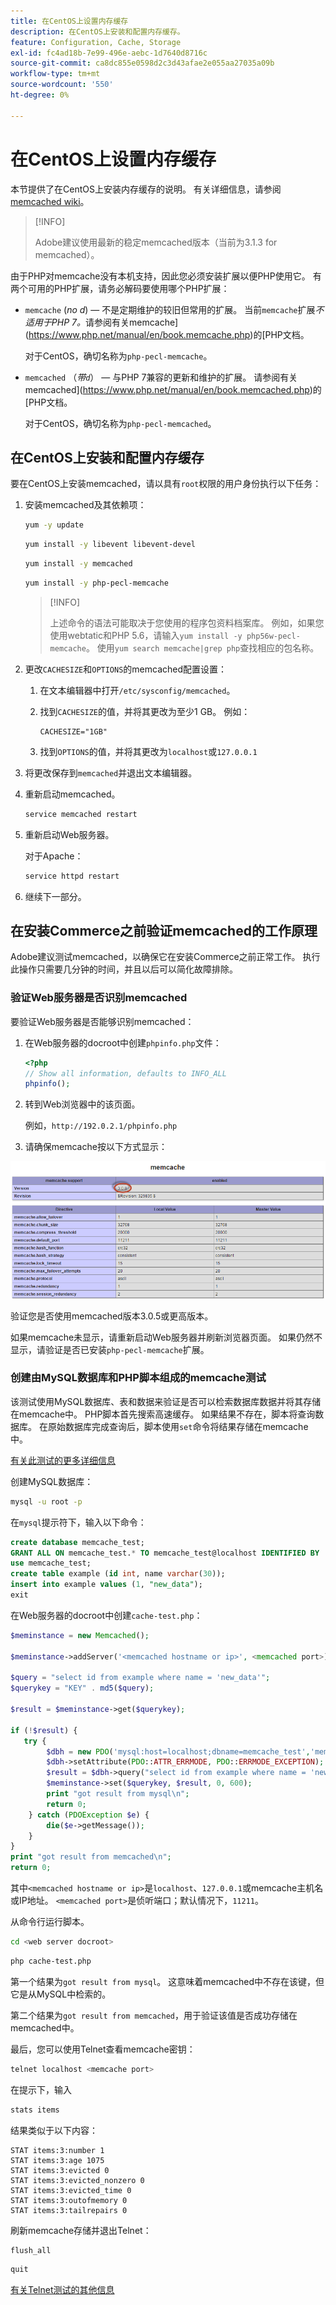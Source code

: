 ```yaml
---
title: 在CentOS上设置内存缓存
description: 在CentOS上安装和配置内存缓存。
feature: Configuration, Cache, Storage
exl-id: fc4ad18b-7e99-496e-aebc-1d7640d8716c
source-git-commit: ca8dc855e0598d2c3d43afae2e055aa27035a09b
workflow-type: tm+mt
source-wordcount: '550'
ht-degree: 0%

---
```


# 在CentOS上设置内存缓存

本节提供了在CentOS上安装内存缓存的说明。 有关详细信息，请参阅[memcached wiki](https://github.com/memcached/old-wiki)。

>[!INFO]
>
>Adobe建议使用最新的稳定memcached版本（当前为3.1.3 for memcached）。

由于PHP对memcache没有本机支持，因此您必须安装扩展以便PHP使用它。 有两个可用的PHP扩展，请务必解码要使用哪个PHP扩展：

- `memcache` (_no d_) — 不是定期维护的较旧但常用的扩展。
当前`memcache`扩展&#x200B;_不适用于PHP 7。_&#x200B;请参阅有关memcache](https://www.php.net/manual/en/book.memcache.php)的[PHP文档。

  对于CentOS，确切名称为`php-pecl-memcache`。

- `memcached` （_带`d`_） — 与PHP 7兼容的更新和维护的扩展。 请参阅有关memcached](https://www.php.net/manual/en/book.memcached.php)的[PHP文档。

  对于CentOS，确切名称为`php-pecl-memcached`。

## 在CentOS上安装和配置内存缓存

要在CentOS上安装memcached，请以具有`root`权限的用户身份执行以下任务：

1. 安装memcached及其依赖项：

   ```bash
   yum -y update
   ```

   ```bash
   yum install -y libevent libevent-devel
   ```

   ```bash
   yum install -y memcached
   ```

   ```bash
   yum install -y php-pecl-memcache
   ```

   >[!INFO]
   >
   >上述命令的语法可能取决于您使用的程序包资料档案库。 例如，如果您使用webtatic和PHP 5.6，请输入`yum install -y php56w-pecl-memcache`。 使用`yum search memcache|grep php`查找相应的包名称。


1. 更改`CACHESIZE`和`OPTIONS`的memcached配置设置：

   1. 在文本编辑器中打开`/etc/sysconfig/memcached`。
   1. 找到`CACHESIZE`的值，并将其更改为至少1 GB。 例如：

      ```config
      CACHESIZE="1GB"
      ```

   1. 找到`OPTIONS`的值，并将其更改为`localhost`或`127.0.0.1`

1. 将更改保存到`memcached`并退出文本编辑器。
1. 重新启动memcached。

   ```bash
   service memcached restart
   ```

1. 重新启动Web服务器。

   对于Apache：

   ```bash
   service httpd restart
   ```

1. 继续下一部分。

## 在安装Commerce之前验证memcached的工作原理

Adobe建议测试memcached，以确保它在安装Commerce之前正常工作。 执行此操作只需要几分钟的时间，并且以后可以简化故障排除。

### 验证Web服务器是否识别memcached

要验证Web服务器是否能够识别memcached：

1. 在Web服务器的docroot中创建`phpinfo.php`文件：

   ```php
   <?php
   // Show all information, defaults to INFO_ALL
   phpinfo();
   ```

1. 转到Web浏览器中的该页面。

   例如，`http://192.0.2.1/phpinfo.php`

1. 请确保memcache按以下方式显示：

![确认Web服务器识别了memcache](../../assets/configuration/memcache.png)

验证您是否使用memcached版本3.0.5或更高版本。

如果memcache未显示，请重新启动Web服务器并刷新浏览器页面。 如果仍然不显示，请验证是否已安装`php-pecl-memcache`扩展。

### 创建由MySQL数据库和PHP脚本组成的memcache测试

该测试使用MySQL数据库、表和数据来验证是否可以检索数据库数据并将其存储在memcache中。 PHP脚本首先搜索高速缓存。 如果结果不存在，脚本将查询数据库。 在原始数据库完成查询后，脚本使用`set`命令将结果存储在memcache中。

[有关此测试的更多详细信息](https://www.digitalocean.com/community/tutorials/how-to-install-and-use-memcache-on-ubuntu-12-04)

创建MySQL数据库：

```bash
mysql -u root -p
```

在`mysql`提示符下，输入以下命令：

```sql
create database memcache_test;
GRANT ALL ON memcache_test.* TO memcache_test@localhost IDENTIFIED BY 'memcache_test';
use memcache_test;
create table example (id int, name varchar(30));
insert into example values (1, "new_data");
exit
```

在Web服务器的docroot中创建`cache-test.php`：

```php
$meminstance = new Memcached();

$meminstance->addServer('<memcached hostname or ip>', <memcached port>);

$query = "select id from example where name = 'new_data'";
$querykey = "KEY" . md5($query);

$result = $meminstance->get($querykey);

if (!$result) {
   try {
        $dbh = new PDO('mysql:host=localhost;dbname=memcache_test','memcache_test','memcache_test');
        $dbh->setAttribute(PDO::ATTR_ERRMODE, PDO::ERRMODE_EXCEPTION);
        $result = $dbh->query("select id from example where name = 'new_data'")->fetch();
        $meminstance->set($querykey, $result, 0, 600);
        print "got result from mysql\n";
        return 0;
    } catch (PDOException $e) {
        die($e->getMessage());
    }
}
print "got result from memcached\n";
return 0;
```

其中`<memcached hostname or ip>`是`localhost`、`127.0.0.1`或memcache主机名或IP地址。 `<memcached port>`是侦听端口；默认情况下，`11211`。

从命令行运行脚本。

```bash
cd <web server docroot>
```

```bash
php cache-test.php
```

第一个结果为`got result from mysql`。 这意味着memcached中不存在该键，但它是从MySQL中检索的。

第二个结果为`got result from memcached`，用于验证该值是否成功存储在memcached中。

最后，您可以使用Telnet查看memcache密钥：

```bash
telnet localhost <memcache port>
```

在提示下，输入

```bash
stats items
```

结果类似于以下内容：

```
STAT items:3:number 1
STAT items:3:age 1075
STAT items:3:evicted 0
STAT items:3:evicted_nonzero 0
STAT items:3:evicted_time 0
STAT items:3:outofmemory 0
STAT items:3:tailrepairs 0
```

刷新memcache存储并退出Telnet：

```bash
flush_all
```

```bash
quit
```

[有关Telnet测试的其他信息](https://darkcoding.net/software/memcached-list-all-keys/)
